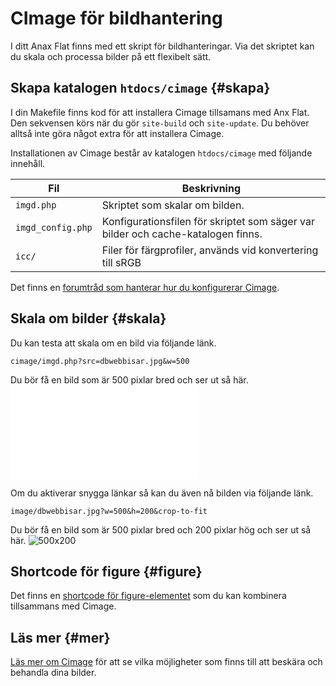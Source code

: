 ---
...
CImage för bildhantering
==================================

I ditt Anax Flat finns med ett skript för bildhanteringar. Via det skriptet kan du skala och processa bilder på ett flexibelt sätt.



Skapa katalogen `htdocs/cimage` {#skapa}
-----------------------------------

I din Makefile finns kod för att installera Cimage tillsamans med Anx Flat. Den sekvensen körs när du gör `site-build` och `site-update`. Du behöver alltså inte göra något extra för att installera Cimage.

Installationen av Cimage består av katalogen `htdocs/cimage` med följande innehåll.

| Fil      | Beskrivning      |
|----------|------------------|
| `imgd.php`        | Skriptet som skalar om bilden. |
| `imgd_config.php` | Konfigurationsfilen för skriptet som säger var bilder och cache-katalogen finns. |
| `icc/`            | Filer för färgprofiler, används vid konvertering till sRGB |

Det finns en [forumtråd som hanterar hur du konfigurerar Cimage](t/5907).



Skala om bilder {#skala}
-----------------------------------

Du kan testa att skala om en bild via följande länk.

`cimage/imgd.php?src=dbwebbisar.jpg&w=500`

Du bör få en bild som är 500 pixlar bred och ser ut så här.
![500px](cimage/imgd.php?src=dbwebbisar.jpg&w=500)

Om du aktiverar snygga länkar så kan du även nå bilden via följande länk.

`image/dbwebbisar.jpg?w=500&h=200&crop-to-fit`

Du bör få en bild som är 500 pixlar bred och 200 pixlar hög och ser ut så här.
![500x200](image/dbwebbisar.jpg?w=500&h=200&crop-to-fit)



Shortcode för figure {#figure}
-----------------------------------

Det finns en [shortcode för figure-elementet](anax/shortcodes#figure) som du kan kombinera tillsammans med Cimage.



Läs mer {#mer}
-----------------------------------

[Läs mer om Cimage](https://cimage.se/) för att se vilka möjligheter som finns till att beskära och behandla dina bilder.
